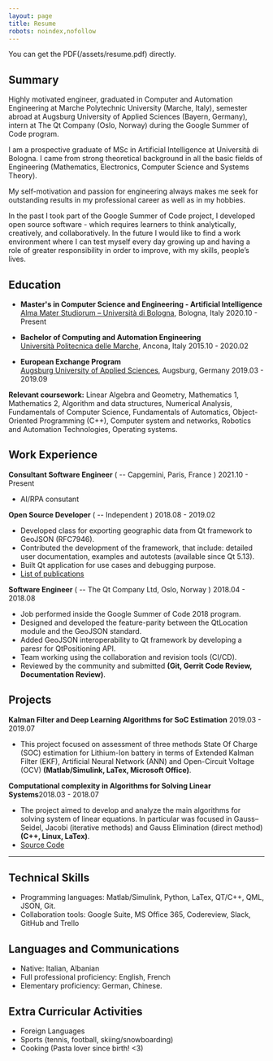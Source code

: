 ```yaml
---
layout: page
title: Resume
robots: noindex,nofollow
---
```


You can get the PDF(/assets/resume.pdf) directly.

## Summary

Highly motivated engineer, graduated in Computer and Automation Engineering at Marche Polytechnic University (Marche, Italy), semester abroad at Augsburg University of Applied Sciences (Bayern, Germany), intern at The Qt Company (Oslo, Norway) during the Google Summer of Code program. 

I am a prospective graduate of MSc in Artificial Intelligence at Università di Bologna. I came from strong theoretical background in all the basic fields of Engineering (Mathematics, Electronics, Computer Science and Systems Theory).

My self-motivation and passion for engineering always makes me seek for outstanding results in my professional career as well as in my hobbies.

In the past I took part of the Google Summer of Code project, I developed open source software - which requires learners to think analytically, creatively, and collaboratively. In the future I would like to find a work environment where I can test myself every day growing up and having a role of greater responsibility in order to improve, with my skills, people’s lives. 

## Education

- **Master's in Computer Science and Engineering - Artificial Intelligence**\
  [Alma Mater Studiorum – Università di Bologna](https://www.unibo.it/en/homepage), Bologna, Italy <span class="right">2020.10 - Present</span><br>

- **Bachelor of Computing and Automation Engineering**\
  [Università Politecnica delle Marche](https://www.univpm.it/Entra/Universita_Politecnica_delle_Marche_Home/L/1), Ancona, Italy <span class="right">2015.10 - 2020.02</span><br>

- **European Exchange Program**\
  [Augsburg University of Applied Sciences](https://www.hs-augsburg.de/en/), Augsburg, Germany <span class="right">2019.03 - 2019.09</span>

**Relevant coursework:** Linear Algebra and Geometry, Mathematics 1, Mathematics 2, Algorithm and data structures, Numerical Analysis, Fundamentals of Computer Science, Fundamentals of Automatics, Object-Oriented Programming (C++), Computer system and networks, Robotics and Automation Technologies, Operating systems.

## Work Experience

**Consultant Software Engineer** ( --  Capgemini, Paris, France ) <span class="right"> 2021.10 - Present</span><br>

- AI/RPA consutant

**Open Source Developer** ( -- Independent ) <span class="right"> 2018.08 - 2019.02</span><br>

- Developed class for exporting geographic data from Qt framework to GeoJSON (RFC7946).
- Contributed the development of the framework, that include: detailed user documentation, examples and autotests (available since Qt 5.13).
- Built Qt application for use cases and debugging purpose.
- [List of publications](https://codereview.qt-project.org/q/owner:%22Julian+Sherollari%22+)

**Software Engineer** ( -- The Qt Company Ltd, Oslo, Norway ) <span class="right"> 2018.04 - 2018.08</span>

- Job performed inside the Google Summer of Code 2018 program.
- Designed and developed the feature-parity between the QtLocation module and the GeoJSON standard.
- Added GeoJSON interoperability to Qt framework by developing a paresr for QtPositioning API.
- Team working using the collaboration and revision tools (CI/CD).
- Reviewed by the community and submitted **(Git, Gerrit Code Review, Documentation Review)**.

## Projects

**Kalman Filter and Deep Learning Algorithms for SoC Estimation**<span class="role"></span> <span class="right">2019.03 - 2019.07</span><br>

- This project focused on assessment of three methods State Of Charge (SOC) estimation for Lithium-Ion battery in terms of Extended Kalman Filter (EKF), Artificial Neural Network (ANN) and Open-Circuit Voltage (OCV) **(Matlab/Simulink, LaTex, Microsoft Office)**.

**Computational complexity in Algorithms for Solving Linear Systems**<span class="role"></span><span class="right">2018.03 - 2018.07</span><br>

- The project aimed to develop and analyze the main algorithms for solving system of linear equations. In particular was focused in Gauss–Seidel, Jacobi (iterative methods) and Gauss Elimination (direct method) **(C++, Linux, LaTex)**.
- [Source Code](https://github.com/jdotsh/linear-system-solver)

---

## Technical Skills

- Programming languages: Matlab/Simulink, Python, LaTex, QT/C++, QML, JSON, Git.
- Collaboration tools: Google Suite, MS Office 365, Codereview, Slack, GitHub and Trello

## Languages and Communications

- Native: Italian, Albanian
- Full professional proficiency: English, French
- Elementary proficiency: German, Chinese.

## Extra Curricular Activities

- Foreign Languages
- Sports (tennis, football, skiing/snowboarding)
- Cooking (Pasta lover since birth! <3) 
